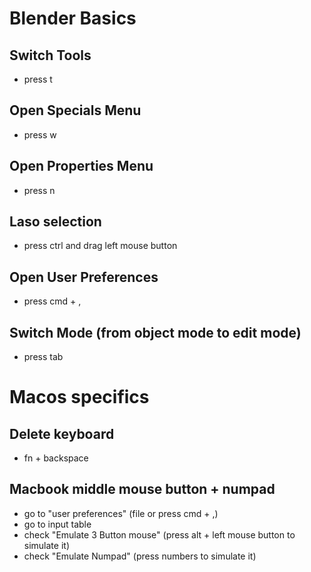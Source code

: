 # Blender Basics

## Switch Tools
* press t

## Open Specials Menu
* press w

## Open Properties Menu
* press n

## Laso selection
* press ctrl and drag left mouse button

## Open User Preferences
* press cmd + ,

## Switch Mode (from object mode to edit mode)
* press tab

# Macos specifics

## Delete keyboard
* fn + backspace

## Macbook middle mouse button + numpad
* go to "user preferences" (file or press cmd + ,)
* go to input table
* check "Emulate 3 Button mouse" (press alt + left mouse button to simulate it)
* check "Emulate Numpad" (press numbers to simulate it)
